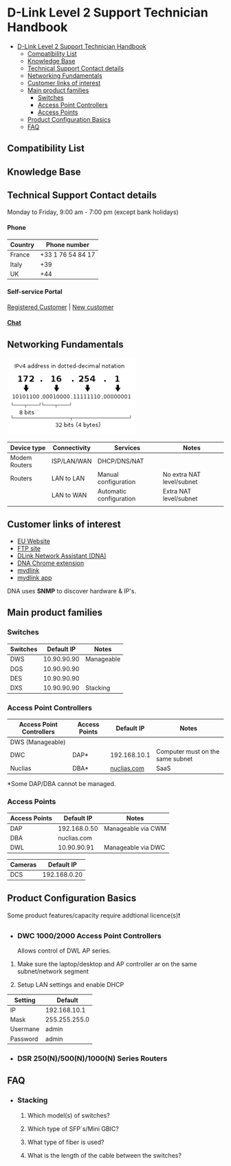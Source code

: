 # D-Link Level 2 Support Technician Handbook

<!-- TOC depthFrom:1 depthTo:3 withLinks:1 updateOnSave:1 orderedList:0 -->

- [D-Link Level 2 Support Technician Handbook](#d-link-level-2-support-technician-handbook)
	- [Compatibility List](#compatibility-list)
	- [Knowledge Base](#knowledge-base)
	- [Technical Support Contact details](#technical-support-contact-details)
	- [Networking Fundamentals](#networking-fundamentals)
	- [Customer links of interest](#customer-links-of-interest)
	- [Main product families](#main-product-families)
		- [Switches](#switches)
		- [Access Point Controllers](#access-point-controllers)
		- [Access Points](#access-points)
	- [Product Configuration Basics](#product-configuration-basics)
	- [FAQ](#faq)

<!-- /TOC -->

## Compatibility List



## Knowledge Base



## Technical Support Contact details

Monday to Friday, 9:00 am - 7:00 pm (except bank holidays)

#### Phone

| Country | Phone number      |
| ------- | ----------------- |
| France  | +33 1 76 54 84 17 |
| Italy   | +39               |
| UK      | +44               |

#### Self-service Portal

[Registered Customer](http://services.eu.dlink.com/home/main/SSPLogin.aspx?jdecloselink=http%3A%2F%2Fwww.dlink.com%2Ffr%2Ffr%2Fsupport%2Fproduct-registration-and-support-log-in&language=F) | [New customer](http://services.eu.dlink.com/home/main/CustomerRegister.aspx?jdecloselink=http%3A%2F%2Fwww.dlink.com%2Ffr%2Ffr%2Fsupport%2Fproduct-registration-and-support-log-in&language=F)

#### [Chat](https://www.livechatinc.com/?partner=lc_4932971&utm_source=chat_button)



## Networking Fundamentals

![IPv4 Address](media/300px-Ipv4_address.svg.png)

| Device type   | Connectivity | Services                | Notes                     |
| ------------- | ------------ | ----------------------- | ------------------------- |
| Modem Routers | ISP/LAN/WAN  | DHCP/DNS/NAT            |                           |
| Routers       | LAN to LAN   | Manual configuration    | No extra NAT level/subnet |
|               | LAN to WAN   | Automatic configuration | Extra NAT level/subnet    |
|               |              |                         |                           |

## Customer links of interest

*   [EU Website](https://eu.dlink.com/fr/fr)
*   [FTP site](ftp://ftp.dlink.eu/)
*   [DLink Network Assistant (DNA)](ftp://ftp.dlink.eu/Products/dna/dna/driver_software/DNA_sw_4-0-0-8_eu_en_20180307.zip)
*   [DNA Chrome extension](https://chrome.google.com/webstore/detail/d-link-network-assistant/eoenegoacckkpkijhfhijfechhhpkbmp?hl=en)
*   [mydlink](https://www.mydlink.com/download)
*   [mydlink app](https://www.mydlink.com/apps)

DNA uses **SNMP** to discover hardware & IP's.

## Main product families

### Switches

| Switches | Default IP  | Notes      |
| -------- | ----------- | ---------- |
| DWS      | 10.90.90.90 | Manageable |
| DGS      | 10.90.90.90 |            |
| DES      | 10.90.90.90 |            |
| DXS      | 10.90.90.90 | Stacking   |

### Access Point Controllers

| Access Point Controllers | Access Points | Default IP   | Notes                            |
| ------------------------ | ------------- | ------------ | -------------------------------- |
| DWS (Manageable)         |               |              |                                  |
| DWC                      | DAP*          | 192.168.10.1 | Computer must on the same subnet |
| Nuclias                  | DBA*          | [nuclias.com](https://www.nuclias.com)  | SaaS                             |
\*Some DAP/DBA cannot be managed.

### Access Points

| Access Points | Default IP   | Notes              |
| ------------- | ------------ | ------------------ |
| DAP           | 192.168.0.50 | Manageable via CWM |
| DBA           | nuclias.com  |                    |
| DWL           | 10.90.90.91  | Manageable via DWC |

| Cameras | Default IP   |
| ------- | ------------ |
| DCS     | 192.168.0.20 |

## Product Configuration Basics

 Some product features/capacity require addtional licence(s):exclamation:

*   ### DWC 1000/2000 Access Point Controllers

    Allows control of DWL AP series.

1.  Make sure the laptop/desktop and AP controller ar on the same subnet/network segment

2.  Setup LAN settings and enable DHCP

| Setting  | Default       |
| -------- | ------------- |
| IP       | 192.168.10.1  |
| Mask     | 255.255.255.0 |
| Usermane | admin         |
| Password | admin         |

*   ### DSR 250(N)/500(N)/1000(N) Series Routers


## FAQ

*   ### Stacking

    1.  Which model(s) of switches?

    2.  Which type of SFP´s/Mini GBIC?

    3.  What type of fiber is used?

    4.  What is the length of the cable between the switches?
